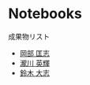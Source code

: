 # Notebooks

成果物リスト
* [岡部 匡志](http://nbviewer.jupyter.org/github/M-okb/Function_Approximation/blob/master/notebook.ipynb)
* [瀧川 英輝](http://nbviewer.jupyter.org/github/EikiTakigawa/Exercise5/blob/master/Ex6.ipynb)
* [鈴木 大志](http://nbviewer.jupyter.org/github/SUZUKITAISHI/Function-Approximation/blob/master/ex6.ipynb)
